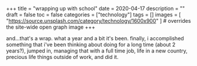 +++
title = "wrapping up with school"
date = 2020-04-17
description = ""
draft = false
toc = false
categories = ["technology"]
tags = []
images = [
  "https://source.unsplash.com/category/technology/1600x900"
] # overrides the site-wide open graph image
+++

and...that's a wrap. what a year and a bit it's been. finally, i accomplished something that i've been thinking about doing for a long time (about 2 years?), jumped in, managing that with a full time job, life in a new country, precious life things outside of work, and did it.